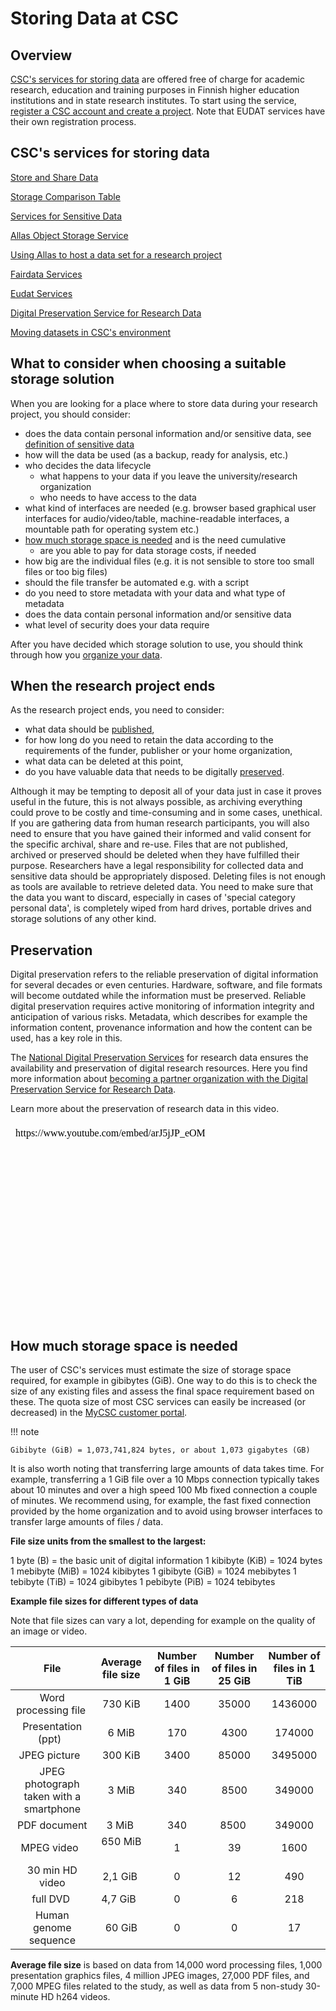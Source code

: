 # Storing Data at CSC 

## Overview

[CSC's services for storing data](https://research.csc.fi/en/service-catalog#store) are offered free of charge for academic research, education and training purposes in Finnish higher education institutions and in state research institutes. To start using the service, [register a CSC account and create a project](https://research.csc.fi/accounts-and-projects). Note that EUDAT services have their own registration process.

## CSC's services for storing data

[Store and Share Data](https://research.csc.fi/storage)

[Storage Comparison Table](https://research.csc.fi/storage-comparison-table)

[Services for Sensitive Data](../sensitive-data/index.md)

[Allas Object Storage Service](../Allas/index.md)

[Using Allas to host a data set for a research project](../Allas/allas_project_example.md)

[Fairdata Services](https://www.fairdata.fi/en/)

[Eudat Services](https://www.eudat.eu/)

[Digital Preservation Service for Research Data](https://www.fairdata.fi/en/dps-for-research-data/)

[Moving datasets in CSC's environment](../moving/scp.md)

## What to consider when choosing a suitable storage solution

When you are looking for a place where to store data during your research project, you should consider:

- does the data contain personal information and/or sensitive data, see [definition of sensitive data](https://research.csc.fi/definition-of-sensitive-data)
- how will the data be used (as a backup, ready for analysis, etc.)
- who decides the data lifecycle
    - what happens to your data if you leave the university/research organization
    - who needs to have access to the data
- what kind of interfaces are needed (e.g. browser based graphical user interfaces for audio/video/table, machine-readable interfaces, a mountable path for operating system etc.)
- [how much storage space is needed](#how-much-storage-space-is-needed) and is the need cumulative
    - are you able to pay for data storage costs, if needed
- how big are the individual files (e.g. it is not sensible to store too small files or too big files)
- should the file transfer be automated e.g. with a script
- do you need to store metadata with your data and what type of metadata
- does the data contain personal information and/or sensitive data
- what level of security does your data require

After you have decided which storage solution to use, you should think through how you [organize your data](metadata-and-documentation.md#data-organization).

## When the research project ends

As the research project ends, you need to consider:

- what data should be [published](publishing-datasets.md), 
- for how long do you need to retain the data according to the requirements of the funder, publisher or your home organization,
- what data can be deleted at this point,
- do you have valuable data that needs to be digitally [preserved](hosting-datasets-at-CSC.md#preservation).



Although it may be tempting to deposit all of your data just in case it proves useful in the future, this is not always possible, as archiving everything could prove to be costly and time-consuming and in some cases, unethical. If you are gathering data from human research participants, you will also need to ensure that you have gained their informed and valid consent for the specific archival, share and re-use. Files that are not published, archived or preserved should be deleted when they have fulfilled their purpose. Researchers have a legal responsibility for collected data and sensitive data should be appropriately disposed. Deleting files is not enough as tools are available to retrieve deleted data. You need to make sure that the data you want to discard, especially in cases of 'special category personal data', is completely wiped from hard drives, portable drives and storage solutions of any other kind.  

## Preservation

Digital preservation refers to the reliable preservation of digital information for several decades or even centuries. Hardware, software, and file formats will become outdated while the information must be preserved. Reliable digital preservation requires active monitoring of information integrity and anticipation of various risks. Metadata, which describes for example the information content, provenance information and how the content can be used, has a key role in this.

The [National Digital Preservation Services](http://digitalpreservation.fi/en) for research data ensures the availability and preservation of digital research resources. Here you find more information about [becoming a partner organization with the Digital Preservation Service for Research Data](https://www.fairdata.fi/en/dps-organisations/).

Learn more about the preservation of research data in this video.

<iframe allow="autoplay; encrypted-media" allowfullscreen="" frameborder="0" height="315" srcdoc="https://www.youtube.com/embed/arJ5jJP_eOM" title="Manage well and get preserved - 5. Preservation metadata" width="560"></iframe>

## How much storage space is needed

The user of CSC's services must estimate the size of storage space required, for example in gibibytes (GiB). One way to do this is to check the size of any existing files and assess the final space requirement based on these. The quota size of most CSC services can easily be increased (or decreased) in the [MyCSC customer portal](https://my.csc.fi/welcome).

!!! note

    Gibibyte (GiB) = 1,073,741,824 bytes, or about 1,073 gigabytes (GB)
    

It is also worth noting that transferring large amounts of data takes time. For example, transferring a 1 GiB file over a 10 Mbps connection typically takes about 10 minutes and over a high speed 100 Mb fixed connection a couple of minutes. We recommend using, for example, the fast fixed connection provided by the home organization and to avoid using browser interfaces to transfer large amounts of files / data.

**File size units from the smallest to the largest:**

1 byte (B) = the basic unit of digital information
1 kibibyte (KiB) = 1024 bytes
1 mebibyte (MiB) = 1024 kibibytes
1 gibibyte (GiB) = 1024 mebibytes
1 tebibyte (TiB) = 1024 gibibytes
1 pebibyte (PiB) = 1024 tebibytes 

**Example file sizes for different types of data**

Note that file sizes can vary a lot, depending for example on the quality of an image or video.

|File                                   |Average file size|Number of files in 1 GiB|Number of files in 25 GiB|Number of files in 1 TiB|
|:-------------------------------------:|:---------------:|:----------------------:|:-----------------------:|:----------------------:|
|Word processing file                   |730 KiB          |1400                    |35000                    |1436000                 |
|Presentation (ppt)                     |6 MiB            |170                     |4300                     |174000                  |
|JPEG picture                           |300 KiB          |3400                    |85000                    |3495000                 |
|JPEG photograph taken with a smartphone|3 MiB            |340                     |8500                     |349000                  |
|PDF document                           |3 MiB            |340                     |8500                     |349000                  |
|MPEG video                             |650 MiB          |1                       |39                       |1600                    |
|30 min HD video                        |2,1 GiB          |0                       |12                       |490                     |
|full DVD                               |4,7 GiB          |0                       |6                        |218                     |
|Human genome sequence                  |60 GiB           |0                       |0                        |17                      |

**Average file size** is based on data from 14,000 word processing files, 1,000 presentation graphics files, 4 million JPEG images, 27,000 PDF files, and 7,000 MPEG files related to the study, as well as data from 5 non-study 30-minute HD h264 videos. 

